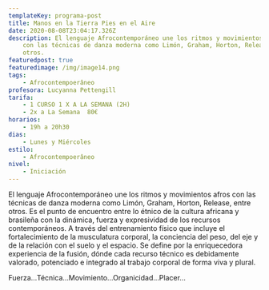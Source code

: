 ```yaml
---
templateKey: programa-post
title: Manos en la Tierra Pies en el Aire
date: 2020-08-08T23:04:17.326Z
description: El lenguaje Afrocontemporáneo une los ritmos y movimientos afros
    con las técnicas de danza moderna como Limón, Graham, Horton, Release, entre
    otros.
featuredpost: true
featuredimage: /img/image14.png
tags:
    - Afrocontempoerâneo
profesora: Lucyanna Pettengill
tarifa:
    - 1 CURSO 1 X A LA SEMANA (2H)
    - 2x a La Semana  80€
horarios:
    - 19h a 20h30
dias:
    - Lunes y Miércoles
estilo:
    - Afrocontempoerâneo
nivel:
    - Iniciación
---
```


El lenguaje Afrocontemporáneo une los ritmos y movimientos afros con las técnicas de danza moderna como Limón, Graham, Horton, Release, entre otros. Es el punto de encuentro entre lo étnico de la cultura africana y brasileña con la dinámica, fuerza y expresividad de los recursos contemporáneos.
A través del entrenamiento físico que incluye el fortalecimiento de la musculatura corporal, la conciencia del peso, del eje y de la relación con el suelo y el espacio. Se define por la enriquecedora experiencia de la fusión, dónde cada recurso técnico es debidamente valorado, potenciado e integrado al trabajo corporal de forma viva y plural.

Fuerza…Técnica…Movimiento…Organicidad…Placer…
